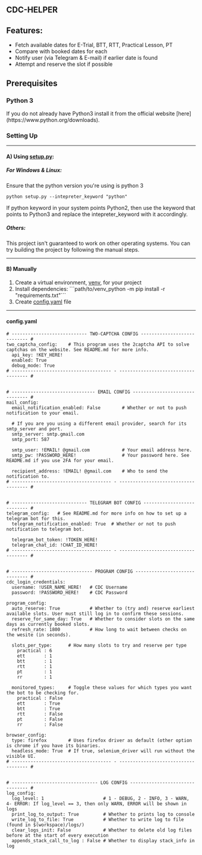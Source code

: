 <h2>CDC-HELPER</h2>

<h2>Features:</h2>
<ul>
  <li>Fetch available dates for E-Trial, BTT, RTT, Practical Lesson, PT</li>
  <li>Compare with booked dates for each</li>
  <li>Notify user (via Telegram & E-mail) if earlier date is found</li>
  <li>Attempt and reserve the slot if possible</li>
</ul> 

<h2>Prerequisites</h2>

<h3>Python 3</h3>

<p>If you do not already have Python3 install it from the official website [here](https://www.python.org/downloads).</p>
  

<h3>Setting Up</h3>


<hr>
<h4>A) Using <a href="https://github.com/mfjkri/cdc-helper/blob/master/setup.py" title="setup.py">setup.py</a>:</h4>
<p></p> 


<h5><b>For Windows & Linux:</b></h5>

<p>Ensure that the python version you're using is python 3</p>

```
python setup.py --intepreter_keyword "python"
```

<p>If python keyword in your system points Python2, then use the keyword that points to Python3 and replace the intepreter_keyword with it accordingly.</p>

<h5><b>Others:</b></h5>

<p>This project isn't guaranteed to work on other operating systems. You can try building the project by following the manual steps.</p>


<hr>
<h4>B) Manually</h4>

<ol>
  <li>Create a virtual environment, <a href="https://docs.python.org/3/library/venv.html" title="Python venv">venv</a>, for your project</li>
  <li>Install dependencies: ```path/to/venv_python -m pip install -r "requirements.txt"```</li>
  <li>Create <a href="#config-yaml">config.yaml</a> file</li>
</ol> 


<hr>
<h4 id="config-yaml">config.yaml</h4>

```
# ---------------------------- TWO-CAPTCHA CONFIG ---------------------------- #
two_captcha_config:    # This program uses the 2captcha API to solve captchas on the website. See README.md for more info.
  api_key: !KEY_HERE! 
  enabled: True
  debug_mode: True
# ------------------------------------- - ------------------------------------ #


# ------------------------------- EMAIL CONFIG ------------------------------- #
mail_config:
  email_notification_enabled: False        # Whether or not to push notification to your email.

  # If you are you using a different email provider, search for its smtp_server and port.
  smtp_server: smtp.gmail.com
  smtp_port: 587

  smtp_user: !EMAIL! @gmail.com            # Your email address here.
  smtp_pw: !PASSWORD_HERE!                 # Your password here. See README.md if you use 2FA for your email.

  recipient_address: !EMAIL! @gmail.com    # Who to send the notification to.
# ------------------------------------- - ------------------------------------ #


# ---------------------------- TELEGRAM BOT CONFIG --------------------------- #
telegram_config:   # See README.md for more info on how to set up a telegram bot for this.
  telegram_notification_enabled: True  # Whether or not to push notification to telegram bot.

  telegram_bot_token: !TOKEN_HERE!
  telegram_chat_id: !CHAT_ID_HERE!
# ------------------------------------- - ------------------------------------ #


# ------------------------------ PROGRAM CONFIG ------------------------------ #
cdc_login_credentials:
  username: !USER_NAME_HERE!   # CDC Username
  password: !PASSWORD_HERE!    # CDC Password

program_config:
  auto_reserve: True           # Whether to (try and) reserve earliest available slots. User must still log in to confirm these sessions.
  reserve_for_same_day: True   # Whether to consider slots on the same days as currently booked slots.
  refresh_rate: 1800           # How long to wait between checks on the wesite (in seconds).

  slots_per_type:      # How many slots to try and reserve per type
    practical : 6
    ett       : 1
    btt       : 1
    rtt       : 1
    pt        : 1
    rr        : 1

  monitored_types:     # Toggle these values for which types you want the bot to be checking for.
    practical : False
    ett       : True
    btt       : True
    rtt       : False
    pt        : False
    rr        : False

browser_config:
  type: firefox        # Uses firefox driver as default (other option is chrome if you have its binaries.
  headless_mode: True  # If true, selenium_driver will run without the visible UI.
# ------------------------------------- - ------------------------------------ #


# -------------------------------- LOG CONFIG -------------------------------- #
log_config:
  log_level: 1                      # 1 - DEBUG, 2 - INFO, 3 - WARN, 4- ERROR: If log_level == 3, then only WARN, ERROR will be shown in logs
  print_log_to_output: True         # Whether to prints log to console
  write_log_to_file: True           # Whether to write log to file (found in $(workspace)/logs/)
  clear_logs_init: False            # Whether to delete old log files before at the start of every execution
  appends_stack_call_to_log : False # Whether to display stack_info in log
```

